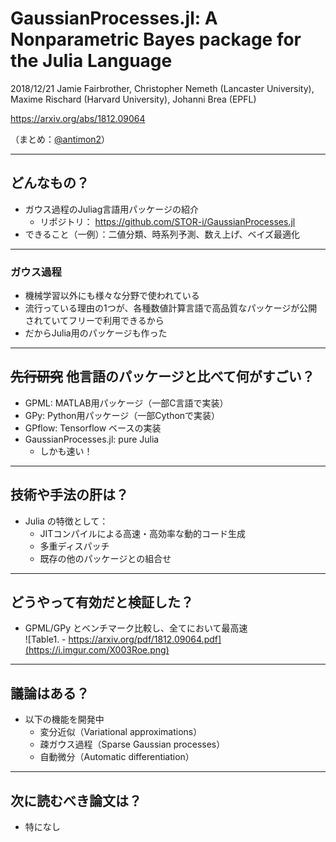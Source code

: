 GaussianProcesses.jl: A Nonparametric Bayes package for the Julia Language
===

2018/12/21 Jamie Fairbrother, Christopher Nemeth (Lancaster University), Maxime Rischard (Harvard University), Johanni Brea (EPFL)

https://arxiv.org/abs/1812.09064

（まとめ：[@antimon2](https://github.com/antimon2)）

---

## どんなもの？

+ ガウス過程のJuliag言語用パッケージの紹介
    + リポジトリ： https://github.com/STOR-i/GaussianProcesses.jl
+ できること（一例）：二値分類、時系列予測、数え上げ、ベイズ最適化

----

### ガウス過程

+ 機械学習以外にも様々な分野で使われている
+ 流行っている理由の1つが、各種数値計算言語で高品質なパッケージが公開されていてフリーで利用できるから
+ だからJulia用のパッケージも作った

---

## ~~先行研究~~ 他言語のパッケージと比べて何がすごい？

+ GPML: MATLAB用パッケージ（一部C言語で実装）
+ GPy: Python用パッケージ（一部Cythonで実装）
+ GPflow: Tensorflow ベースの実装
+ GaussianProcesses.jl: pure Julia
    + しかも速い！

---

## 技術や手法の肝は？

+ Julia の特徴として：
    + JITコンパイルによる高速・高効率な動的コード生成
    + 多重ディスパッチ
    + 既存の他のパッケージとの組合せ

---

## どうやって有効だと検証した？

+ GPML/GPy とベンチマーク比較し、全てにおいて最高速  
  ![Table1. - https://arxiv.org/pdf/1812.09064.pdf](https://i.imgur.com/X003Roe.png)

---

## 議論はある？

+ 以下の機能を開発中
    + 変分近似（Variational approximations）
    + 疎ガウス過程（Sparse Gaussian processes）
    + 自動微分（Automatic differentiation）

---

## 次に読むべき論文は？

+ 特になし
